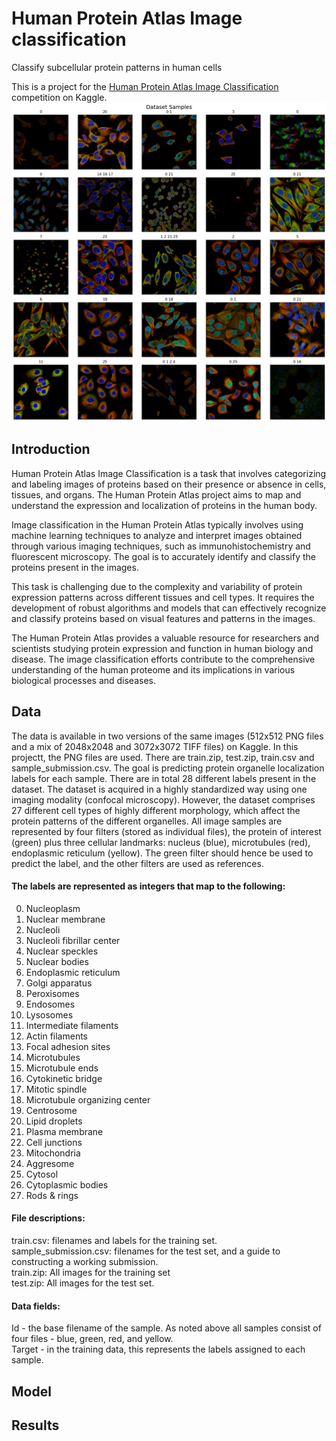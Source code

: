 
# Human Protein Atlas Image classification
Classify subcellular protein patterns in human cells

This is a project for the [Human Protein Atlas Image Classification](https://www.kaggle.com/c/human-protein-atlas-image-classification) competition on Kaggle.
![sample](docs/medical_images.png)

## Introduction

Human Protein Atlas Image Classification is a task that involves categorizing and labeling images of proteins based on their presence or absence in cells, tissues, and organs. The Human Protein Atlas project aims to map and understand the expression and localization of proteins in the human body.

Image classification in the Human Protein Atlas typically involves using machine learning techniques to analyze and interpret images obtained through various imaging techniques, such as immunohistochemistry and fluorescent microscopy. The goal is to accurately identify and classify the proteins present in the images.

This task is challenging due to the complexity and variability of protein expression patterns across different tissues and cell types. It requires the development of robust algorithms and models that can effectively recognize and classify proteins based on visual features and patterns in the images.

The Human Protein Atlas provides a valuable resource for researchers and scientists studying protein expression and function in human biology and disease. The image classification efforts contribute to the comprehensive understanding of the human proteome and its implications in various biological processes and diseases.

## Data

The data is available in two versions of the same images (512x512 PNG files and a mix of 2048x2048 and 3072x3072 TIFF files) on Kaggle. In this projectt, the PNG files are used. There are train.zip, test.zip, train.csv and sample_submission.csv.
The goal is predicting protein organelle localization labels for each sample. There are in total 28 different labels present in the dataset. The dataset is acquired in a highly standardized way using one imaging modality (confocal microscopy). However, the dataset comprises 27 different cell types of highly different morphology, which affect the protein patterns of the different organelles. All image samples are represented by four filters (stored as individual files), the protein of interest (green) plus three cellular landmarks: nucleus (blue), microtubules (red), endoplasmic reticulum (yellow). The green filter should hence be used to predict the label, and the other filters are used as references.

#### The labels are represented as integers that map to the following:

0.  Nucleoplasm  
1.  Nuclear membrane   
2.  Nucleoli   
3.  Nucleoli fibrillar center   
4.  Nuclear speckles   
5.  Nuclear bodies   
6.  Endoplasmic reticulum   
7.  Golgi apparatus   
8.  Peroxisomes   
9.  Endosomes   
10.  Lysosomes   
11.  Intermediate filaments   
12.  Actin filaments   
13.  Focal adhesion sites   
14.  Microtubules   
15.  Microtubule ends   
16.  Cytokinetic bridge   
17.  Mitotic spindle   
18.  Microtubule organizing center   
19.  Centrosome   
20.  Lipid droplets   
21.  Plasma membrane   
22.  Cell junctions   
23.  Mitochondria   
24.  Aggresome   
25.  Cytosol   
26.  Cytoplasmic bodies   
27.  Rods & rings
    
#### File descriptions:
train.csv:  filenames and labels for the training set.\
sample_submission.csv:  filenames for the test set, and a guide to constructing a working submission.\
train.zip:  All images for the training set\
test.zip:  All images for the test set.

#### Data fields:
Id - the base filename of the sample. As noted above all samples consist of four files - blue, green, red, and yellow.\
Target - in the training data, this represents the labels assigned to each sample.

## Model

## Results
